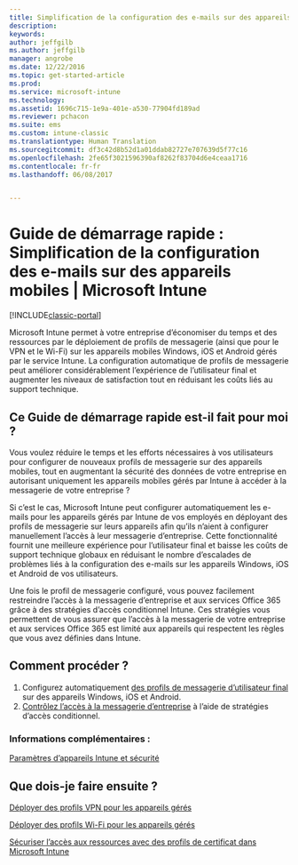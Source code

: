 ```yaml
---
title: Simplification de la configuration des e-mails sur des appareils mobiles
description: 
keywords: 
author: jeffgilb
ms.author: jeffgilb
manager: angrobe
ms.date: 12/22/2016
ms.topic: get-started-article
ms.prod: 
ms.service: microsoft-intune
ms.technology: 
ms.assetid: 1696c715-1e9a-401e-a530-77904fd189ad
ms.reviewer: pchacon
ms.suite: ems
ms.custom: intune-classic
ms.translationtype: Human Translation
ms.sourcegitcommit: df3c42d8b52d1a01ddab82727e707639d5f77c16
ms.openlocfilehash: 2fe65f3021596390af8262f83704d6e4ceaa1716
ms.contentlocale: fr-fr
ms.lasthandoff: 06/08/2017


---
```


# <a name="quick-start-guide-simplify-email-configuration-on-mobile-devices"></a>Guide de démarrage rapide : Simplification de la configuration des e-mails sur des appareils mobiles | Microsoft Intune

[!INCLUDE[classic-portal](../includes/classic-portal.md)]

Microsoft Intune permet à votre entreprise d’économiser du temps et des ressources par le déploiement de profils de messagerie (ainsi que pour le VPN et le Wi-Fi) sur les appareils mobiles Windows, iOS et Android gérés par le service Intune. La configuration automatique de profils de messagerie peut améliorer considérablement l’expérience de l’utilisateur final et augmenter les niveaux de satisfaction tout en réduisant les coûts liés au support technique.

## <a name="is-this-quick-start-guide-right-for-me"></a>Ce Guide de démarrage rapide est-il fait pour moi ?
Vous voulez réduire le temps et les efforts nécessaires à vos utilisateurs pour configurer de nouveaux profils de messagerie sur des appareils mobiles, tout en augmentant la sécurité des données de votre entreprise en autorisant uniquement les appareils mobiles gérés par Intune à accéder à la messagerie de votre entreprise ?

Si c’est le cas, Microsoft Intune peut configurer automatiquement les e-mails pour les appareils gérés par Intune de vos employés en déployant des profils de messagerie sur leurs appareils afin qu’ils n’aient à configurer manuellement l’accès à leur messagerie d’entreprise. Cette fonctionnalité fournit une meilleure expérience pour l’utilisateur final et baisse les coûts de support technique globaux en réduisant le nombre d’escalades de problèmes liés à la configuration des e-mails sur les appareils Windows, iOS et Android de vos utilisateurs.

Une fois le profil de messagerie configuré, vous pouvez facilement restreindre l’accès à la messagerie d’entreprise et aux services Office 365 grâce à des stratégies d’accès conditionnel Intune. Ces stratégies vous permettent de vous assurer que l’accès à la messagerie de votre entreprise et aux services Office 365 est limité aux appareils qui respectent les règles que vous avez définies dans Intune.

## <a name="how-do-i-do-it"></a>Comment procéder ?
1.  Configurez automatiquement [ des profils de messagerie d’utilisateur final](/intune-classic/deploy-use/configure-access-to-corporate-email-using-email-profiles-with-microsoft-intune) sur des appareils Windows, iOS et Android.
2.  [Contrôlez l’accès à la messagerie d’entreprise](/intune-classic/deploy-use/restrict-access-to-email-and-o365-services-with-microsoft-intune) à l’aide de stratégies d’accès conditionnel.


### <a name="additional-information"></a>Informations complémentaires :
[Paramètres d’appareils Intune et sécurité](/intune-classic/deploy-use/manage-settings-and-features-on-your-devices-with-microsoft-intune-policies)

## <a name="what-should-i-do-next"></a>Que dois-je faire ensuite ?
[Déployer des profils VPN pour les appareils gérés](/intune-classic/deploy-use/vpn-connections-in-microsoft-intune)

[Déployer des profils Wi-Fi pour les appareils gérés](/intune-classic/deploy-use/wi-fi-connections-in-microsoft-intune)

[Sécuriser l’accès aux ressources avec des profils de certificat dans Microsoft Intune](/intune-classic/deploy-use/secure-resource-access-with-certificate-profiles)

